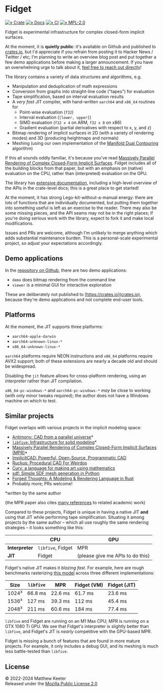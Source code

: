 # Fidget
[![» Crate](https://badgen.net/crates/v/fidget)](https://crates.io/crates/fidget)
[![» Docs](https://badgen.net/badge/api/docs.rs/df3600)](https://docs.rs/fidget/)
[![» CI](https://badgen.net/github/checks/mkeeter/fidget/main)](https://github.com/mkeeter/fidget/actions/workflows/rust.yml)
[![» MPL-2.0](https://badgen.net/github/license/mkeeter/fidget)](LICENSE.txt)

Fidget is experimental infrastructure for complex closed-form implicit surfaces.

At the moment, it is **quietly public**: it's available on Github and published
to [crates.io](https://crates.io/crates.fidget), but I'd appreciate if you
refrain from posting it to Hacker News / Twitter / etc; I'm planning to write an
overview blog post and put together a few demo applications before making a
larger announcement. If you have an overwhelming urge to talk about it,
[feel free to reach out directly](https://mattkeeter.com/about)!

The library contains a variety of data structures and algorithms, e.g.

- Manipulation and deduplication of math expressions
- Conversion from graphs into straight-line code ("tapes") for evaluation
- Tape simplification, based on interval evaluation results
- A _very fast_ JIT compiler, with hand-written `aarch64` and `x86_64` routines
  for
    - Point-wise evaluation (`f32`)
    - Interval evaluation (`[lower, upper]`)
    - SIMD evaluation (`f32 x 4` on ARM, `f32 x 8` on x86)
    - Gradient evaluation (partial derivatives with respect to x, y, and z)
- Bitmap rendering of implicit surfaces in 2D (with a variety of rendering
  modes) and 3D (producing heightmaps and normals)
- Meshing (using our own implementation of the
  [Manifold Dual Contouring](https://people.engr.tamu.edu/schaefer/research/dualsimp_tvcg.pdf)
  algorithm)

If this all sounds oddly familiar, it's because you've read
[Massively Parallel Rendering of Complex Closed-Form Implicit Surfaces](https://www.mattkeeter.com/research/mpr/).
Fidget includes all of the building blocks from that paper, but with an emphasis
on (native) evaluation on the CPU, rather than (interpreted) evaluation on the
GPU.

The library has [extensive documentation](https://docs.rs/fidget/latest/fidget/),
including a high-level overview of the APIs in the crate-level docs; this is a
great place to get started!

At the moment, it has strong Lego-kit-without-a-manual energy: there are lots of
functions that are individually documented, but putting them together into
something useful is left as an exercise to the reader.  There may also be some
missing pieces, and the API seams may not be in the right places; if you're
doing serious work with the library, expect to fork it and make local
modifications.

Issues and PRs are welcome, although I'm unlikely to merge anything which adds
substantial maintenance burden.  This is a personal-scale experimental project,
so adjust your expectations accordingly.

## Demo applications
In the [repository on Github](https://github.com/mkeeter/fidget), there are
two demo applications:

- `demo` does bitmap rendering from the command line
- `viewer` is a minimal GUI for interactive exploration

These are deliberately not published to [https://crates.io](crates.io), because
they're demo applications and not complete end-user tools.

## Platforms
At the moment, the JIT supports three platforms:

- `aarch64-apple-darwin`
- `aarch64-unknown-linux-*`
- `x86_64-unknown-linux-*`

`aarch64` platforms require NEON instructions and `x86_64` platforms require
AVX2 support; both of these extensions are nearly a decade old and should be
widespread.

Disabling the `jit` feature allows for cross-platform rendering, using an
interpreter rather than JIT compilation.

`x86_64-pc-windows-*` and `aarch64-pc-windows-*` _may_ be close to working (with
only minor tweaks required); the author does not have a Windows machine on which
to test.

## Similar projects
Fidget overlaps with various projects in the implicit modeling space:

- [Antimony: CAD from a parallel universe](https://mattkeeter.com/projects/antimony)*
- [`libfive`: Infrastructure for solid modeling](https://libfive.com)*
- [Massively Parallel Rendering of Complex Closed-Form Implicit Surfaces (MPR)](https://github.com/mkeeter/mpr)*
- [ImplicitCAD: Powerful, Open-Source, Programmatic CAD](https://implicitcad.org/)
- [Ruckus: Procedural CAD For Weirdos](https://docs.racket-lang.org/ruckus/index.html)
- [Curv: a language for making art using mathematics](https://github.com/curv3d/curv)
- [sdf: Simple SDF mesh generation in Python](https://github.com/fogleman/sdf)
- [Forged Thoughts: A Modeling & Rendering Language in Rust](https://forgedthoughts.com/)
- Probably more; PRs welcome!

*written by the same author

(the MPR paper also cites
[many references](https://dl.acm.org/doi/10.1145/3386569.3392429#sec-ref)
to related academic work)

Compared to these projects, Fidget is unique in having a native JIT **and**
using that JIT while performing tape simplification.  Situating it among
projects by the same author – which all use roughly the same rendering
strategies – it looks something like this:

|                 | CPU               | GPU
|-----------------|-------------------|------
| **Interpreter** | `libfive`, Fidget | MPR
| **JIT**         | Fidget            | (please give me APIs to do this)

Fidget's native JIT makes it _blazing fast_.
For example, here are rough benchmarks rasterizing [this model](https://www.mattkeeter.com/projects/siggraph/depth_norm@2x.png)
across three different implementations:

Size  | `libfive` | MPR     | Fidget (VM) | Fidget (JIT)
------|-----------|---------|-------------|---------------
1024³ | 66.8 ms   | 22.6 ms | 61.7 ms     | 23.6 ms
1536³ | 127 ms    | 39.3 ms | 112 ms      | 45.4 ms
2048³ | 211 ms    | 60.6 ms | 184 ms      | 77.4 ms

`libfive` and Fidget are running on an M1 Max CPU; MPR is running on a GTX 1080
Ti GPU.  We see that Fidget's interpreter is slightly better than `libfive`, and
Fidget's JIT is _nearly_ competitive with the GPU-based MPR.

Fidget is missing a bunch of features that are found in more mature projects.
For example, it only includes a debug GUI, and its meshing is much less
battle-tested than `libfive`.

## License
© 2022-2024 Matthew Keeter  
Released under the [Mozilla Public License 2.0](https://github.com/mkeeter/fidget/blob/main/LICENSE.txt)
